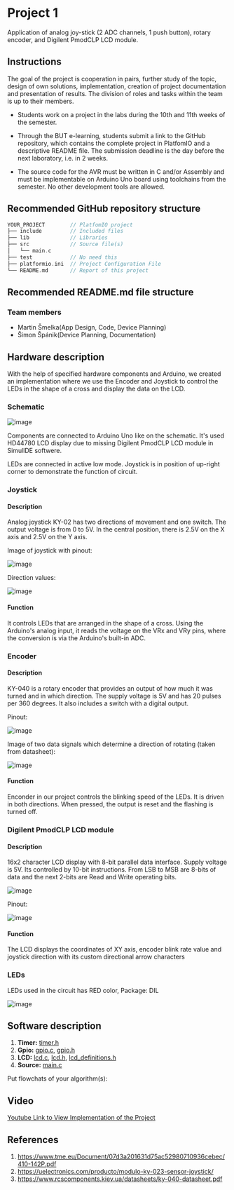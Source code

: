 # Project 1

Application of analog joy-stick (2 ADC channels, 1 push button), rotary encoder, and Digilent PmodCLP LCD module.

## Instructions

The goal of the project is cooperation in pairs, further study of the topic, design of own solutions, implementation, creation of project documentation and presentation of results. The division of roles and tasks within the team is up to their members.

* Students work on a project in the labs during the 10th and 11th weeks of the semester.

* Through the BUT e-learning, students submit a link to the GitHub repository, which contains the complete project in PlatfomIO and a descriptive README file. The submission deadline is the day before the next laboratory, i.e. in 2 weeks.

* The source code for the AVR must be written in C and/or Assembly and must be implementable on Arduino Uno board using toolchains from the semester. No other development tools are allowed.

## Recommended GitHub repository structure

   ```c
   YOUR_PROJECT        // PlatfomIO project
   ├── include         // Included files
   ├── lib             // Libraries
   ├── src             // Source file(s)
   │   └── main.c
   ├── test            // No need this
   ├── platformio.ini  // Project Configuration File
   └── README.md       // Report of this project
   ```

## Recommended README.md file structure

### Team members

* Martin Šmelka(App Design, Code, Device Planning)
* Šimon Špánik(Device Planning, Documentation)

## Hardware description

With the help of specified hardware components and Arduino, we created an implementation where we use the Encoder and Joystick to control the LEDs in the shape of a cross and display the data on the LCD.

### Schematic

![image](https://user-images.githubusercontent.com/99726477/205600907-74013b84-106c-434c-acf8-7c61260386c1.png)

Components are connected to Arduino Uno like on the schematic. 
It's used HD44780 LCD display due to missing Digilent PmodCLP LCD module in SimullDE softwere.

LEDs are connected in active low mode. Joystick is in position of up-right corner to demonstrate the function of circuit.

### Joystick 

#### Description

Analog joystick KY-02 has two directions of movement and one switch.
The output voltage is from 0 to 5V. In the central position, there is 2.5V on the X axis and 2.5V on the Y axis.

Image of joystick with pinout: 

![image](https://user-images.githubusercontent.com/99726477/205435078-5420fdbe-3946-4966-8be4-b5c7d6b6ce2a.png)

Direction values:

![image](https://user-images.githubusercontent.com/99726477/205435130-8c0e79b9-57f4-4aef-98aa-ac7b92c0f4b1.png)

#### Function

It controls LEDs that are arranged in the shape of a cross. Using the Arduino's analog input, it reads the voltage on the VRx and VRy pins, where the conversion is via the Arduino's built-in ADC.



### Encoder

#### Description

KY-040 is a rotary encoder that provides an output of how much it was turned and in which direction. The supply voltage is 5V and has 20 pulses per 360 degrees. It also includes a switch with a digital output.

Pinout:

![image](https://user-images.githubusercontent.com/99726477/205434930-50e16daf-f3ed-4ef1-aaff-bf3b9e7298a7.png)

Image of two data signals which determine a direction of rotating (taken from datasheet):

![image](https://user-images.githubusercontent.com/99726477/205435020-c9411c68-0b3f-4a49-8d00-867d629956a3.png)


#### Function

Enconder in our project controls the blinking speed of the LEDs. It is driven in both directions. When pressed, the output is reset and the flashing is turned off.


### Digilent PmodCLP LCD module

#### Description

16x2 character LCD display with 8-bit parallel data interface. Supply voltage is 5V. Its controlled by 10-bit instructions. From LSB to MSB are 8-bits of data and the next 2-bits are Read and Write operating bits.

![image](https://user-images.githubusercontent.com/99726477/205435246-52842a16-c7c0-4014-881b-cd2b4b707686.png)

Pinout:

![image](https://user-images.githubusercontent.com/99726477/205435281-7e80ee4f-f1b4-459c-ac3e-b6893d463a5d.png)


#### Function

The LCD displays the coordinates of XY axis, encoder blink rate value and joystick direction with its custom directional arrow characters

### LEDs

LEDs used in the circuit has RED color, Package: DIL

![image](https://user-images.githubusercontent.com/99726477/205602378-859bb8f7-a3a6-496c-943f-c0729d48a317.png)


## Software description
 1. **Timer:** [timer.h](https://github.com/MartinSmelka/Digital-Electronics-2-Smelka/blob/main/Labs/Projekt1/Projekt1/include/timer.h)
 2. **Gpio:** [gpio.c](https://github.com/MartinSmelka/Digital-Electronics-2-Smelka/blob/main/Labs/Projekt1/Projekt1/lib/gpio/gpio.c), [gpio.h](https://github.com/MartinSmelka/Digital-Electronics-2-Smelka/blob/main/Labs/Projekt1/Projekt1/lib/gpio/gpio.h)
 3. **LCD:** [lcd.c](https://github.com/MartinSmelka/Digital-Electronics-2-Smelka/blob/main/Labs/Projekt1/Projekt1/lib/lcd/lcd.c), [lcd.h](https://github.com/MartinSmelka/Digital-Electronics-2-Smelka/blob/main/Labs/Projekt1/Projekt1/lib/lcd/lcd.h), [lcd_definitions.h](https://github.com/MartinSmelka/Digital-Electronics-2-Smelka/blob/main/Labs/Projekt1/Projekt1/lib/lcd/lcd_definitions.h)
 4. **Source:** [main.c](https://github.com/MartinSmelka/Digital-Electronics-2-Smelka/blob/main/Labs/Projekt1/Projekt1/src/main.c)

Put flowchats of your algorithm(s):


## Video

[Youtube Link to View Implementation of the Project](https://youtu.be/HDc3q6Czcmg)

## References

1. https://www.tme.eu/Document/07d3a201631d75ac52980710936cebec/410-142P.pdf
2. https://uelectronics.com/producto/modulo-ky-023-sensor-joystick/
3. https://www.rcscomponents.kiev.ua/datasheets/ky-040-datasheet.pdf
